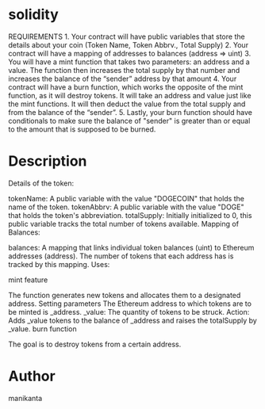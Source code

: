 # solidity
  REQUIREMENTS
    1. Your contract will have public variables that store the details about your coin (Token Name, Token Abbrv., Total Supply)
    2. Your contract will have a mapping of addresses to balances (address => uint)
    3. You will have a mint function that takes two parameters: an address and a value. 
       The function then increases the total supply by that number and increases the balance 
       of the “sender” address by that amount
    4. Your contract will have a burn function, which works the opposite of the mint function, as it will destroy tokens. 
       It will take an address and value just like the mint functions. It will then deduct the value from the total supply 
       and from the balance of the “sender”.
    5. Lastly, your burn function should have conditionals to make sure the balance of "sender" is greater than or equal 
       to the amount that is supposed to be burned.

# Description
Details of the token:

tokenName: A public variable with the value "DOGECOIN" that holds the name of the token.
tokenAbbrv: A public variable with the value "DOGE" that holds the token's abbreviation.
totalSupply: Initially initialized to 0, this public variable tracks the total number of tokens available.
Mapping of Balances:

balances: A mapping that links individual token balances (uint) to Ethereum addresses (address). The number of tokens that each address has is tracked by this mapping.
Uses:

mint feature

The function generates new tokens and allocates them to a designated address.
Setting parameters
The Ethereum address to which tokens are to be minted is _address.
_value: The quantity of tokens to be struck.
Action: Adds _value tokens to the balance of _address and raises the totalSupply by _value.
burn function

The goal is to destroy tokens from a certain address.  
# Author
manikanta
